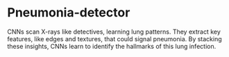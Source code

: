 # Pneumonia-detector
CNNs scan X-rays like detectives, learning lung patterns. They extract key features, like edges and textures, that could signal pneumonia. By stacking these insights, CNNs learn to identify the hallmarks of this lung infection.
